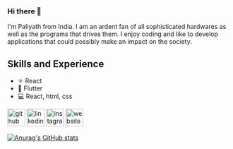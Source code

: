 ### Hi there 👋

I'm Paliyath from India.
I am an ardent fan of all sophisticated hardwares as well as the programs that drives them. I enjoy coding and like to develop applications that could possibly make an impact on the society.

## Skills and Experience

* ⚛ React
* 📱 Flutter
* 💻 React, html, css






[<img src='https://cdn.jsdelivr.net/npm/simple-icons@3.0.1/icons/github.svg' alt='github' height='40'>](https://github.com/pali008)  [<img src='https://cdn.jsdelivr.net/npm/simple-icons@3.0.1/icons/linkedin.svg' alt='linkedin' height='40'>](https://www.linkedin.com/in/paliyath-s-aju-468447202/)  [<img src='https://cdn.jsdelivr.net/npm/simple-icons@3.0.1/icons/instagram.svg' alt='instagram' height='40'>](https://www.instagram.com/the_hungry_futurist/)  [<img src='https://cdn.jsdelivr.net/npm/simple-icons@3.0.1/icons/icloud.svg' alt='website' height='40'>](https://pali008.github.io/portfolio.github.io/ )  



[![Anurag's GitHub stats](https://github-readme-stats.vercel.app/api?username=pali008)](https://github.com/anuraghazra/github-readme-stats)
